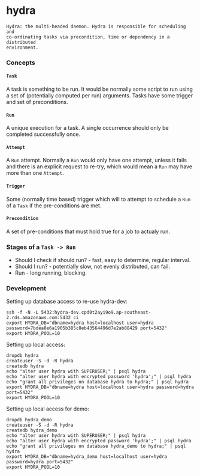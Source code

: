 hydra
=====

```
Hydra: the multi-headed daemon. Hydra is responsible for scheduling and
co-ordinating tasks via precondition, time or dependency in a distributed
environment.
```

### Concepts

#### `Task`

A task is something to be run. It would be normally some script to run using
a set of (potentially computed per run) arguments. Tasks have some trigger
and set of preconditions.

#### `Run`

A unique execution for a task. A single occurrence should only be completed
successfully once.

#### `Attempt`

A `Run` attempt. Normally a `Run` would only have one attempt, unless it fails
and there is an explicit request to re-try, which would mean a `Run` may have
more than one `Attempt`.

#### `Trigger`

Some (normally time based) trigger which will to attempt to schedule a `Run` of
a `Task` if the pre-conditions are met.

#### `Precondition`

A set of pre-conditions that must hold true for a job to actualy run.


### Stages of a `Task -> Run`

 - Should I check if should run? - fast, easy to determine, regular interval.
 - Should I run? - potentially slow, not evenly distributed, can fail.
 - Run - long running, blocking.

### Development

Setting up database access to re-use hydra-dev:

```
ssh -f -N -L 5432:hydra-dev.cpd0t2ayi9o9.ap-southeast-2.rds.amazonaws.com:5432 ci
export HYDRA_DB="dbname=hydra host=localhost user=hydra password=7bdea8e6a1905b385c8eb43564496d7e2ab88429 port=5432"
export HYDRA_POOL=10
```


Setting up local access:
```
dropdb hydra
createuser -S -d -R hydra
createdb hydra
echo "alter user hydra with SUPERUSER;" | psql hydra
echo "alter user hydra with encrypted password 'hydra';" | psql hydra
echo "grant all privileges on database hydra to hydra;" | psql hydra
export HYDRA_DB="dbname=hydra host=localhost user=hydra password=hydra port=5432"
export HYDRA_POOL=10
```

Setting up local access for demo:
```
dropdb hydra_demo
createuser -S -d -R hydra
createdb hydra_demo
echo "alter user hydra with SUPERUSER;" | psql hydra
echo "alter user hydra with encrypted password 'hydra';" | psql hydra
echo "grant all privileges on database hydra_demo to hydra;" | psql hydra
export HYDRA_DB="dbname=hydra_demo host=localhost user=hydra password=hydra port=5432"
export HYDRA_POOL=10
```
